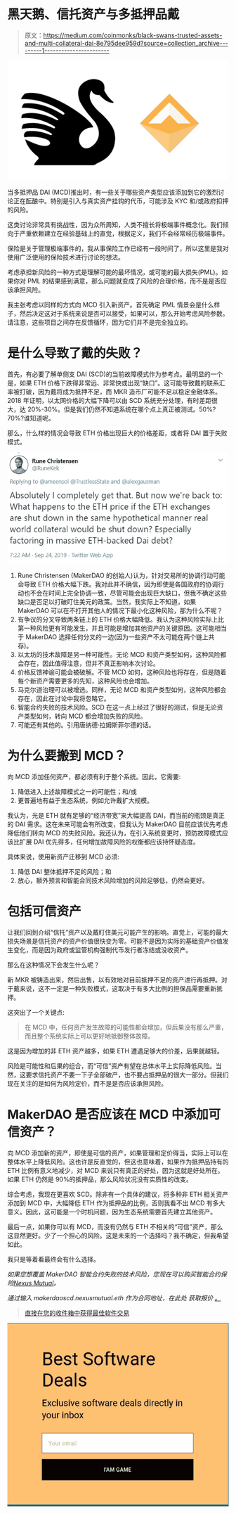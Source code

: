 # 黑天鹅、信托资产与多抵押品戴

> 原文：<https://medium.com/coinmonks/black-swans-trusted-assets-and-multi-collateral-dai-8e795dee959d?source=collection_archive---------1----------------------->

![](img/b355cd99d5e808b1be7e55aff32f8d9f.png)

当多抵押品 DAI (MCD)推出时，有一些关于哪些资产类型应该添加到它的激烈讨论正在酝酿中。特别是引入与真实资产挂钩的代币，可能涉及 KYC 和/或政府扣押的风险。

这类讨论非常具有挑战性，因为众所周知，人类不擅长将极端事件概念化。我们倾向于严重依赖建立在经验基础上的直觉，根据定义，我们不会经常经历极端事件。

保险是关于管理极端事件的，我从事保险工作已经有一段时间了，所以这里是我对使用广泛使用的保险技术进行讨论的想法。

考虑承担新风险的一种方式是理解可能的最坏情况，或可能的最大损失(PML)。如果你对 PML 的结果感到满意，那么问题就变成了风险的合理价格，而不是是否应该承担风险。

我主张考虑以同样的方式向 MCD 引入新资产。首先确定 PML 情景会是什么样子，然后决定这对于系统来说是否可以接受，如果可以，那么开始考虑风险参数。请注意，这些项目之间存在反馈循环，因为它们并不是完全独立的。

# 是什么导致了戴的失败？

首先，有必要了解单侧支 DAI (SCD)的当前故障模式作为参考点。最明显的一个是，如果 ETH 价格下跌得非常远、非常快或出现“缺口”。这可能导致戴的联系汇率被打破，因为戴将成为抵押不足，而 MKR 造币厂可能不足以稳定金融体系。2018 年证明，以太网价格的大幅下降可以由 SCD 系统充分处理，有时差距很大，达 20%-30%。但是我们仍然不知道系统在哪个点上真正被测试。50%?70%?谁知道呢。

那么，什么样的情况会导致 ETH 价格出现巨大的价格差距，或者将 DAI 置于失败模式。

![](img/cbcd96770f26f0d6b554ddda9075656b.png)

1.  Rune Christensen (MakerDAO 的创始人)认为，针对交易所的协调行动可能会导致 ETH 价格大幅下跌。我对此并不确信，因为即使是各国政府的协调行动也不会在时间上完全协调一致，尽管可能会出现巨大缺口，但我不确定这些缺口是否足以打破盯住美元的政策。当然，我实际上不知道，如果 MakerDAO 可以在不打开其他人的情况下最小化这种风险，那为什么不呢？
2.  有争议的分叉导致两条链上的 ETH 价格大幅降低。我认为这种风险实际上比第一种风险更有可能发生，并且可能是增加其他资产的关键原因。这可能相当于 MakerDAO 选择任何分叉的一边(因为一些资产不太可能在两个链上共存)。
3.  以太坊的技术故障是另一种可能性。无论 MCD 和资产类型如何，这种风险都会存在，因此值得注意，但并不真正影响本次讨论。
4.  价格反馈神谕可能会被破解。不管 MCD 如何，这种风险也将存在，但是随着每个新资产需要更多的先知，这种风险也会增加。
5.  马克尔道治理可以被增选。同样，无论 MCD 和资产类型如何，这种风险都会存在，因此在讨论中我将忽略它。
6.  智能合约失败的技术风险。SCD 在这一点上经过了很好的测试，但是无论资产类型如何，转向 MCD 都会增加失败的风险。
7.  可能还有其他的。引用唐纳德·拉姆斯菲尔德的话。

# 为什么要搬到 MCD？

向 MCD 添加任何资产，都必须有利于整个系统。因此，它需要:

1.  降低进入上述故障模式之一的可能性；和/或
2.  更普遍地有益于生态系统，例如允许戴扩大规模。

我认为，光是 ETH 就有足够的“经济带宽”来大幅提高 DAI，而当前的瓶颈是真正的 DAI 需求。这在未来可能会有所改变，但我认为 MakerDAO 目前应该优先考虑降低他们转向 MCD 的失败风险。我还认为，在引入系统变更时，预防故障模式应该比扩展 DAI 优先得多，任何增加故障风险的权衡都应该持怀疑态度。

具体来说，使用新资产迁移到 MCD 必须:

1.  降低 DAI 整体抵押不足的风险；和
2.  放心，额外预言和智能合同技术风险增加的风险足够低，仍然会更好。

# 包括可信资产

让我们回到介绍“信托”资产以及戴盯住美元可能产生的影响。直觉上，可能的最大损失场景是信托资产的资产价值很快变为零。可能不是因为实际的基础资产价值发生变化，而是因为政府或监管机构强制代币发行者冻结或没收资产。

那么在这种情况下会发生什么呢？

新 MKR 被铸造出来，然后出售，以有效地对目前抵押不足的资产进行再抵押。对于戴来说，这不一定是一种失败模式，这取决于有多大比例的担保品需要重新抵押。

这突出了一个关键点:

> 在 MCD 中，任何资产发生故障的可能性都会增加，但后果没有那么严重，而且整个系统实际上可以更好地抵御整体故障。

这是因为增加的非 ETH 资产越多，如果 ETH 遭遇足够大的价差，后果就越轻。

风险是可能性和后果的组合，而“可信”资产有望在总体水平上实际降低风险。当然，这要求信托资产不要一下子全部破产，也不要占抵押品的很大一部分。但我们现在关注的是如何为风险定价，而不是是否应该承担风险。

# MakerDAO 是否应该在 MCD 中添加可信资产？

向 MCD 添加新的资产，即使是可信的资产，如果管理和定价得当，实际上可以在整体水平上降低风险。这也许是反直觉的，但这也意味着，如果作为抵押品持有的 ETH 比例有意义地减少，对 MCD 来说只有真正的好处，因为这就是好处所在。如果 ETH 仍然是 90%的抵押品，那么风险状况没有实质性的改变。

综合考虑，我现在更喜欢 SCD。除非有一个具体的建议，将多种非 ETH 相关资产添加到 MCD 中，大幅降低 ETH 作为抵押品的比例，否则我看不出 MCD 有多大意义。因此，这可能是一个时机问题，因为生态系统需要首先建立其他资产。

最后一点，如果你可以有 MCD，而没有仍然与 ETH 不相关的“可信”资产，那么这显然更好。少了一个担心的风险。这是未来的一个选择吗？我不确定，但我希望如此。

我只是等着看最终会有什么选择。

*如果您想覆盖 MakerDAO 智能合约失败的技术风险，您现在可以购买智能合约保险*[*Nexus Mutual*](https://nexusmutual.io/)*。*

*通过输入 makerdaoscd.nexusmutual.eth 作为合同地址，在此处* *获取报价* [*。*](https://app.nexusmutual.io/#/SmartContractCover)

> [直接在您的收件箱中获得最佳软件交易](https://coincodecap.com/?utm_source=coinmonks)

[![](img/7c0b3dfdcbfea594cc0ae7d4f9bf6fcb.png)](https://coincodecap.com/?utm_source=coinmonks)
